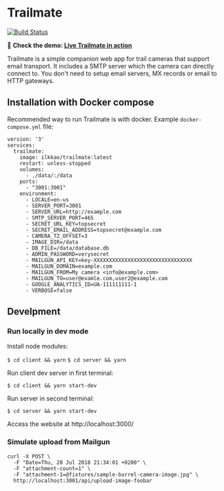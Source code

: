# Trailmate

[![Build Status](https://travis-ci.org/ilkkao/trailmate.svg?branch=master)](https://travis-ci.org/ilkkao/trailmate)

:bear: **Check the demo: [Live Trailmate in action](https://riistakamera.eu)**

Trailmate is a simple companion web app for trail cameras that support email transport. It includes a SMTP server which the camera can directly connect to. You don't need to setup email servers, MX records or email to HTTP gateways.

## Installation with Docker compose

Recommended way to run Trailmate is with docker. Example `docker-compose.yml` file:

```
version: '3'
services:
  trailmate:
    image: ilkkao/trailmate:latest
    restart: unless-stopped
    volumes:
      - ./data/:/data
    ports:
      - "3001:3001"
    environment:
      - LOCALE=en-us
      - SERVER_PORT=3001
      - SERVER_URL=http://example.com
      - SMTP_SERVER_PORT=465
      - SECRET_URL_KEY=topsecret
      - SECRET_EMAIL_ADDRESS=topsecret@example.com
      - CAMERA_TZ_OFFSET=3
      - IMAGE_DIR=/data
      - DB_FILE=/data/database.db
      - ADMIN_PASSWORD=verysecret
      - MAILGUN_API_KEY=key-XXXXXXXXXXXXXXXXXXXXXXXXXXXXXXXX
      - MAILGUN_DOMAIN=example.com
      - MAILGUN_FROM=My camera <info@example.com>
      - MAILGUN_TO=user@examle.com,user2@example.com
      - GOOGLE_ANALYTICS_ID=UA-111111111-1
      - VERBOSE=false
```

## Develpment

### Run locally in dev mode

Install node modules:

`$ cd client && yarn`
`$ cd server && yarn`

Run client dev server in first terminal:

`$ cd client && yarn start-dev`

Run server in second terminal:

`$ cd server && yarn start-dev`

Access the website at http://localhost:3000/

### Simulate upload from Mailgun

```
curl -X POST \
  -F "Date=Thu, 28 Jul 2018 21:34:01 +0200" \
  -F "attachment-count=1" \
  -F "attachment-1=@fixtures/sample-burrel-camera-image.jpg" \
  http://localhost:3001/api/upload-image-foobar
```
